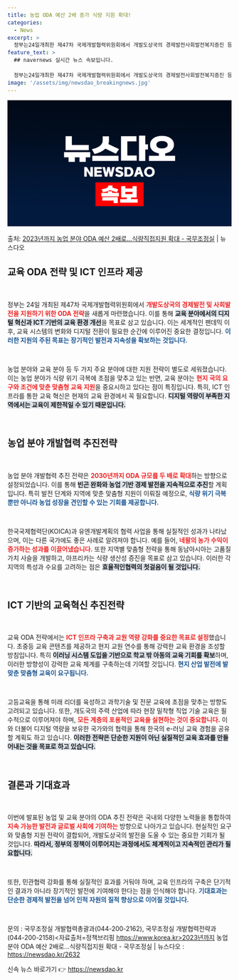 ```yaml
---
title: 농업 ODA 예산 2배 증가 식량 지원 확대!
categories:
  - News
excerpt: >
  정부는24일개최한 제47차 국제개발협력위원회에서 개발도상국의 경제발전사회발전복지증진 등을 주목적으로 하는 공…
feature_text: >
  ## navernews 실시간 뉴스 속보입니다.

  정부는24일개최한 제47차 국제개발협력위원회에서 개발도상국의 경제발전사회발전복지증진 등을 주목적으로 하는 공…
image: '/assets/img/newsdao_breakingnews.jpg'
---
```


![뉴스다오 속보](/assets/img/newsdao_breakingnews.jpg)

<p>출처: <a href="https://newsdao.kr/2632" rel="dofollow">2023년까지 농업 분야 ODA 예산 2배로…식량직접지원 확대 - 국무조정실</a> | 뉴스다오</p>

<h2 data-ke-size="size26">교육 ODA 전략 및 ICT 인프라 제공</h2>

<p data-ke-size="size16">&nbsp;</p>

정부는 24일 개최된 제47차 국제개발협력위원회에서 <b><span style="color: #ee2323;">개발도상국의 경제발전 및 사회발전을 지원하기 위한 ODA 전략</span></b>을 새롭게 마련했습니다. 이를 통해 <b><span style="background-color: #21538527;">교육 분야에서의 디지털 혁신과 ICT 기반의 교육 환경 개선</span></b>을 목표로 삼고 있습니다. 이는 세계적인 팬데믹 이후, 교육 시스템의 변화와 디지털 전환이 필요한 순간에 이루어진 중요한 결정입니다. <b><span style="color: #1a5490;">이러한 지원의 주된 목표는 장기적인 발전과 지속성을 확보하는 것입니다.</span></b>

<p data-ke-size="size16">&nbsp;</p>

농업 분야와 교육 분야 등 두 가지 주요 분야에 대한 지원 전략이 별도로 세워졌습니다. 이는 농업 분야가 식량 위기 극복에 초점을 맞추고 있는 반면, 교육 분야는 <b><span style="color: #ee2323;">현지 국의 요구와 조건에 맞춘 맞춤형 교육 지원</span></b>을 중요시하고 있다는 점이 특징입니다. 특히, ICT 인프라를 통한 교육 혁신은 현재의 교육 환경에서 꼭 필요합니다. <b><span style="background-color: #21538527;">디지털 역량이 부족한 지역에서는 교육이 제한적일 수 있기 때문입니다.</span></b> 

<p data-ke-size="size16">&nbsp;</p>

<h2 data-ke-size="size26">농업 분야 개발협력 추진전략</h2>

<p data-ke-size="size16">&nbsp;</p>

농업 분야 개발협력 추진 전략은 <b><span style="color: #ee2323;">2030년까지 ODA 규모를 두 배로 확대</span></b>하는 방향으로 설정되었습니다. 이를 통해 <b><span style="background-color: #21538527;">빈곤 완화와 농업 기반 경제 발전을 지속적으로 추진</span></b>할 계획입니다. 특히 발전 단계와 지역에 맞춘 맞춤형 지원이 이뤄질 예정으로, <b><span style="color: #1a5490;">식량 위기 극복 뿐만 아니라 농업 성장을 견인할 수 있는 기회를 제공합니다.</span></b> 

<p data-ke-size="size16">&nbsp;</p>

한국국제협력단(KOICA)과 유엔개발계획의 협력 사업을 통해 실질적인 성과가 나타났으며, 이는 다른 국가에도 좋은 사례로 알려져야 합니다. 예를 들어, <b><span style="color: #ee2323;">네팔의 농가 수익이 증가하는 성과를 이끌어냈습니다.</span></b> 또한 지역별 맞춤형 전략을 통해 동남아시아는 고품질 가치 사슬을 개발하고, 아프리카는 식량 생산성 증진을 목표로 삼고 있습니다. 이러한 각 지역의 특성과 수요를 고려하는 점은 <b><span style="background-color: #21538527;">효율적인협력의 첫걸음이 될 것입니다.</span></b> 

<p data-ke-size="size16">&nbsp;</p>

<h2 data-ke-size="size26">ICT 기반의 교육혁신 추진전략</h2>

<p data-ke-size="size16">&nbsp;</p>

교육 ODA 전략에서는 <b><span style="color: #ee2323;">ICT 인프라 구축과 교원 역량 강화를 중요한 목표로 설정</span></b>했습니다. 초중등 교육 콘텐츠를 제공하고 현지 교원 연수를 통해 강력한 교육 환경을 조성할 방침입니다. 특히 <b><span style="background-color: #21538527;">이러닝 시스템 도입을 기반으로 학교 밖 아동의 교육 기회를 확보</span></b>하며, 이러한 방향성이 강력한 교육 체계를 구축하는데 기여할 것입니다. <b><span style="color: #1a5490;">현지 산업 발전에 발맞춘 맞춤형 교육이 요구됩니다.</span></b>

<p data-ke-size="size16">&nbsp;</p>

고등교육을 통해 미래 리더를 육성하고 과학기술 및 전문 교육에 초점을 맞추는 방향도 고려되고 있습니다. 또한, 개도국의 주력 산업에 따라 현장 밀착형 직업 기술 교육은 필수적으로 이루어져야 하며, <b><span style="color: #ee2323;">모든 계층의 포용적인 교육을 실현하는 것이 중요합니다.</span></b> 이와 더불어 디지털 역량을 보유한 국가와의 협력을 통해 한국의 e-러닝 교육 경험을 공유할 계획도 하고 있습니다. <b><span style="background-color: #21538527;">이러한 전략은 단순한 지원이 아닌 실질적인 교육 효과를 만들어내는 것을 목표로 하고 있습니다.</span></b>

<p data-ke-size="size16">&nbsp;</p>

<h2 data-ke-size="size26">결론과 기대효과</h2>

<p data-ke-size="size16">&nbsp;</p>

이번에 발표된 농업 및 교육 분야의 ODA 추진 전략은 국내외 다양한 노력들을 통합하여 <b><span style="color: #ee2323;">지속 가능한 발전과 글로벌 사회에 기여하는</span></b> 방향으로 나아가고 있습니다. 현실적인 요구와 맞춤형 지원 전략이 결합되어, 개발도상국의 발전을 도울 수 있는 중요한 기회가 될 것입니다. <b><span style="background-color: #21538527;">따라서, 정부의 정책이 이루어지는 과정에서도 체계적이고 지속적인 관리가 필요합니다.</span></b> 

<p data-ke-size="size16">&nbsp;</p>

또한, 민관협력 강화를 통해 실질적인 효과를 거둬야 하며, 교육 인프라의 구축은 단기적인 결과가 아니라 장기적인 발전에 기여해야 한다는 점을 인식해야 합니다. <b><span style="color: #1a5490;">기대효과는 단순한 경제적 발전을 넘어 인적 자원의 질적 향상으로 이어질 것입니다.</span></b> 

<p data-ke-size="size16">&nbsp;</p>

문의 : 국무조정실 개발협력총괄과(044-200-2162), 국무조정실 개발협력전략과(044-200-2158)<자료출처=정책브리핑 https://www.korea.kr>2023년까지 농업 분야 ODA 예산 2배로…식량직접지원 확대 - 국무조정실 | 뉴스다오  : https://newsdao.kr/2632 

신속 뉴스 바로가기 👉 <a href="https://newsdao.kr" rel="dofollow">https://newsdao.kr</a>


